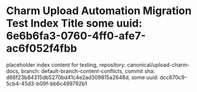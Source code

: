 # Charm Upload Automation Migration Test Index Title some uuid: 6e6b6fa3-0760-4ff0-afe7-ac6f052f4fbb
 placeholder index content for testing,  repository: canonical/upload-charm-docs,  branch: default-branch-content-conflicts,  commit sha: d66f23b84315db5270bd41c4e2ad309815a2648d,  some uuid: dcc670c9-5cb4-45d3-b09f-bb6c499792b1
